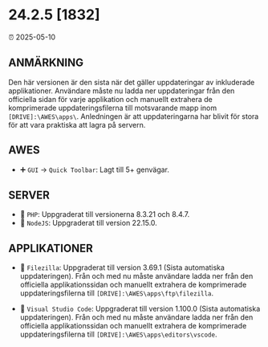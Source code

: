 # 24.2.5 [1832]

⏰ 2025-05-10  

## ANMÄRKNING  
Den här versionen är den sista när det gäller uppdateringar av inkluderade applikationer. Användare måste nu ladda ner uppdateringar från den officiella sidan för varje applikation och manuellt extrahera de komprimerade uppdateringsfilerna till motsvarande mapp inom `[DRIVE]:\AWES\apps\`. Anledningen är att uppdateringarna har blivit för stora för att vara praktiska att lagra på servern.  

## AWES  
- ➕ `GUI` -> `Quick Toolbar`: Lagt till 5+ genvägar.  

## SERVER  
- 🔄 `PHP`: Uppgraderat till versionerna 8.3.21 och 8.4.7.  
- 🔄 `NodeJS`: Uppgraderat till version 22.15.0.  

## APPLIKATIONER  
- 🔄 `Filezilla`: Uppgraderat till version 3.69.1 (Sista automatiska uppdateringen). Från och med nu måste användare ladda ner från den officiella applikationssidan och manuellt extrahera de komprimerade uppdateringsfilerna till `[DRIVE]:\AWES\apps\ftp\filezilla`.  

- 🔄 `Visual Studio Code`: Uppgraderat till version 1.100.0 (Sista automatiska uppdateringen). Från och med nu måste användare ladda ner från den officiella applikationssidan och manuellt extrahera de komprimerade uppdateringsfilerna till `[DRIVE]:\AWES\apps\editors\vscode`.  
